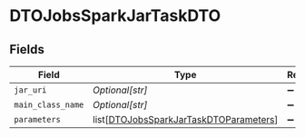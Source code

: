 # DTOJobsSparkJarTaskDTO


## Fields

| Field                                                                                             | Type                                                                                              | Required                                                                                          | Description                                                                                       |
| ------------------------------------------------------------------------------------------------- | ------------------------------------------------------------------------------------------------- | ------------------------------------------------------------------------------------------------- | ------------------------------------------------------------------------------------------------- |
| `jar_uri`                                                                                         | *Optional[str]*                                                                                   | :heavy_minus_sign:                                                                                | N/A                                                                                               |
| `main_class_name`                                                                                 | *Optional[str]*                                                                                   | :heavy_minus_sign:                                                                                | N/A                                                                                               |
| `parameters`                                                                                      | list[[DTOJobsSparkJarTaskDTOParameters](../../models/shared/dtojobssparkjartaskdtoparameters.md)] | :heavy_minus_sign:                                                                                | N/A                                                                                               |